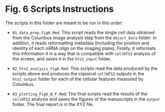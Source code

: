 # Fig. 6 Scripts Instructions

The scripts in this folder are meant to be run in this order:

-   `01_data_prep_Fig6.Rmd`: This script reads the single cell data obtained from the Columbus image analysis step from the `Object_Data` folder. In addition, it reads reformatting metadata (Including the position and identity of each siRNA oligo on the imaging plates. Finally, it reformats this information it in a way that is compatible with `cellHTS2` analysis of the screen, and saves it in the `hts2_input` folder.

-   `02_hts2_analysis_Fig6.Rmd`: This scripts read the data produced by the scripts above and produces the classical `cellHTS2` outputs in the `hts2_output` folder for each of the cellular features measured by Columbus.

-   `03_plotting_Fig6_B_F.Rmd`: The final scripts read the results of the `cellHTS2` analysis and saves the figures of the manuscripts in the `output` folder. The final report is in the XYZ file.
